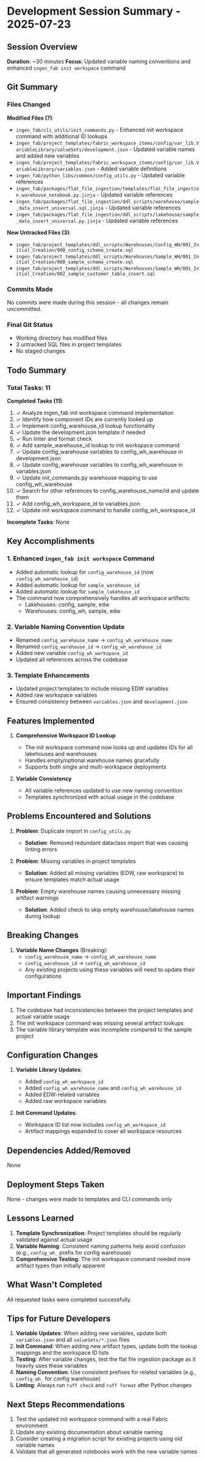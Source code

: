 # Development Session Summary - 2025-07-23

## Session Overview
**Duration**: ~30 minutes
**Focus**: Updated variable naming conventions and enhanced `ingen_fab init workspace` command

## Git Summary

### Files Changed
**Modified Files (7)**:
- `ingen_fab/cli_utils/init_commands.py` - Enhanced init workspace command with additional ID lookups
- `ingen_fab/project_templates/fabric_workspace_items/config/var_lib.VariableLibrary/valueSets/development.json` - Updated variable names and added new variables
- `ingen_fab/project_templates/fabric_workspace_items/config/var_lib.VariableLibrary/variables.json` - Added variable definitions
- `ingen_fab/python_libs/common/config_utils.py` - Updated variable references
- `ingen_fab/packages/flat_file_ingestion/templates/flat_file_ingestion_warehouse_notebook.py.jinja` - Updated variable references
- `ingen_fab/packages/flat_file_ingestion/ddl_scripts/warehouse/sample_data_insert_universal.sql.jinja` - Updated variable references
- `ingen_fab/packages/flat_file_ingestion/ddl_scripts/lakehouse/sample_data_insert_universal.py.jinja` - Updated variable references

**New Untracked Files (3)**:
- `ingen_fab/project_templates/ddl_scripts/Warehouses/Config_WH/001_Initial_Creation/000_config_schema_create.sql`
- `ingen_fab/project_templates/ddl_scripts/Warehouses/Sample_WH/001_Initial_Creation/000_sample_schema_create.sql`
- `ingen_fab/project_templates/ddl_scripts/Warehouses/Sample_WH/001_Initial_Creation/002_sample_customer_table_insert.sql`

### Commits Made
No commits were made during this session - all changes remain uncommitted.

### Final Git Status
- Working directory has modified files
- 3 untracked SQL files in project templates
- No staged changes

## Todo Summary

### Total Tasks: 11
**Completed Tasks (11)**:
1. ✓ Analyze ingen_fab init workspace command implementation
2. ✓ Identify how component IDs are currently looked up
3. ✓ Implement config_warehouse_id lookup functionality
4. ✓ Update the development.json template if needed
5. ✓ Run linter and format check
6. ✓ Add sample_warehouse_id lookup to init workspace command
7. ✓ Update config_warehouse variables to config_wh_warehouse in development.json
8. ✓ Update config_warehouse variables to config_wh_warehouse in variables.json
9. ✓ Update init_commands.py warehouse mapping to use config_wh_warehouse
10. ✓ Search for other references to config_warehouse_name/id and update them
11. ✓ Add config_wh_workspace_id to variables.json
12. ✓ Update init workspace command to handle config_wh_workspace_id

**Incomplete Tasks**: None

## Key Accomplishments

### 1. Enhanced `ingen_fab init workspace` Command
- Added automatic lookup for `config_warehouse_id` (now `config_wh_warehouse_id`)
- Added automatic lookup for `sample_warehouse_id`
- Added automatic lookup for `sample_lakehouse_id`
- The command now comprehensively handles all workspace artifacts:
  - Lakehouses: config, sample, edw
  - Warehouses: config_wh, sample, edw

### 2. Variable Naming Convention Update
- Renamed `config_warehouse_name` → `config_wh_warehouse_name`
- Renamed `config_warehouse_id` → `config_wh_warehouse_id`
- Added new variable `config_wh_workspace_id`
- Updated all references across the codebase

### 3. Template Enhancements
- Updated project templates to include missing EDW variables
- Added raw workspace variables
- Ensured consistency between `variables.json` and `development.json`

## Features Implemented

1. **Comprehensive Workspace ID Lookup**
   - The init workspace command now looks up and updates IDs for all lakehouses and warehouses
   - Handles empty/optional warehouse names gracefully
   - Supports both single and multi-workspace deployments

2. **Variable Consistency**
   - All variable references updated to use new naming convention
   - Templates synchronized with actual usage in the codebase

## Problems Encountered and Solutions

1. **Problem**: Duplicate import in `config_utils.py`
   - **Solution**: Removed redundant dataclass import that was causing linting errors

2. **Problem**: Missing variables in project templates
   - **Solution**: Added all missing variables (EDW, raw workspace) to ensure templates match actual usage

3. **Problem**: Empty warehouse names causing unnecessary missing artifact warnings
   - **Solution**: Added check to skip empty warehouse/lakehouse names during lookup

## Breaking Changes

1. **Variable Name Changes** (Breaking):
   - `config_warehouse_name` → `config_wh_warehouse_name`
   - `config_warehouse_id` → `config_wh_warehouse_id`
   - Any existing projects using these variables will need to update their configurations

## Important Findings

1. The codebase had inconsistencies between the project templates and actual variable usage
2. The init workspace command was missing several artifact lookups
3. The variable library template was incomplete compared to the sample project

## Configuration Changes

1. **Variable Library Updates**:
   - Added `config_wh_workspace_id`
   - Added `config_wh_warehouse_name` and `config_wh_warehouse_id`
   - Added EDW-related variables
   - Added raw workspace variables

2. **Init Command Updates**:
   - Workspace ID list now includes `config_wh_workspace_id`
   - Artifact mappings expanded to cover all workspace resources

## Dependencies Added/Removed
None

## Deployment Steps Taken
None - changes were made to templates and CLI commands only

## Lessons Learned

1. **Template Synchronization**: Project templates should be regularly validated against actual usage
2. **Variable Naming**: Consistent naming patterns help avoid confusion (e.g., `config_wh_` prefix for config warehouse)
3. **Comprehensive Testing**: The init workspace command needed more artifact types than initially apparent

## What Wasn't Completed
All requested tasks were completed successfully.

## Tips for Future Developers

1. **Variable Updates**: When adding new variables, update both `variables.json` and all `valueSets/*.json` files
2. **Init Command**: When adding new artifact types, update both the lookup mappings and the workspace ID lists
3. **Testing**: After variable changes, test the flat file ingestion package as it heavily uses these variables
4. **Naming Convention**: Use consistent prefixes for related variables (e.g., `config_wh_` for config warehouse)
5. **Linting**: Always run `ruff check` and `ruff format` after Python changes

## Next Steps Recommendations

1. Test the updated init workspace command with a real Fabric environment
2. Update any existing documentation about variable naming
3. Consider creating a migration script for existing projects using old variable names
4. Validate that all generated notebooks work with the new variable names